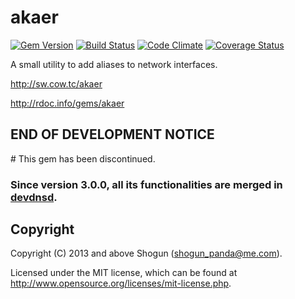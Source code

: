 # akaer 

[![Gem Version](https://badge.fury.io/rb/akaer.png)](http://badge.fury.io/rb/akaer)
[![Build Status](https://secure.travis-ci.org/ShogunPanda/akaer.png?branch=master)](http://travis-ci.org/ShogunPanda/akaer)
[![Code Climate](https://codeclimate.com/github/ShogunPanda/akaer.png)](https://codeclimate.com/github/ShogunPanda/akaer)
[![Coverage Status](https://coveralls.io/repos/ShogunPanda/akaer/badge.png)](https://coveralls.io/r/ShogunPanda/akaer)

A small utility to add aliases to network interfaces.

http://sw.cow.tc/akaer

http://rdoc.info/gems/akaer

## END OF DEVELOPMENT NOTICE

# This gem has been discontinued.

### Since version 3.0.0, all its functionalities are merged in [devdnsd](http://sw.cow.tc/devdnsd).

## Copyright

Copyright (C) 2013 and above Shogun (shogun_panda@me.com).

Licensed under the MIT license, which can be found at http://www.opensource.org/licenses/mit-license.php.
